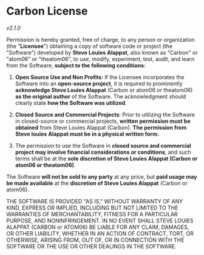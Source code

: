 # Carbon License
_v2.1.0_

Permission is hereby granted, free of charge, to any person or organization (the "**Licensee**") obtaining a copy of software code or project (the "Software") developed by **Steve Louies Alappat**, also known as "Carbon" or "atom06" or "theatom06", to use, modify, experiment, test, audit, and learn from the Software, **subject to the following conditions**:

1. **Open Source Use and Non Profits**: If the Licensee incorporates the Software into an **open-source project**, it is required to prominently **acknowledge Steve Louies Alappat** (Carbon or atom06 or theatom06) **as the original author** of the Software. The acknowledgment should clearly state **how the Software was utilized**.

2. **Closed Source and Commercial Projects**: Prior to utilizing the Software in closed-source or commercial projects, **written permission must be obtained** from Steve Louies Alappat (Carbon). **The permission from Steve louies Alappat must be in a physical written form.**

3. The permission to use the Software in **closed source and commercial project may involve financial considerations or conditions**, and such terms shall be at the **sole discretion of Steve Louies Alappat (Carbon or atom06 or theatom06)**.

The Software **will not be sold to any party** at any price, but **paid usage may be made available** at the **discretion of Steve Louies Alappat** (Carbon or atom06).

THE SOFTWARE IS PROVIDED "AS IS," WITHOUT WARRANTY OF ANY KIND, EXPRESS OR IMPLIED, INCLUDING BUT NOT LIMITED TO THE WARRANTIES OF MERCHANTABILITY, FITNESS FOR A PARTICULAR PURPOSE, AND NONINFRINGEMENT. IN NO EVENT SHALL STEVE LOUIES ALAPPAT (CARBON or ATOM06) BE LIABLE FOR ANY CLAIM, DAMAGES, OR OTHER LIABILITY, WHETHER IN AN ACTION OF CONTRACT, TORT, OR OTHERWISE, ARISING FROM, OUT OF, OR IN CONNECTION WITH THE SOFTWARE OR THE USE OR OTHER DEALINGS IN THE SOFTWARE.